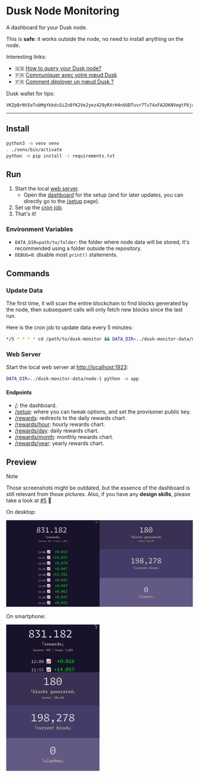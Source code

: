 # Dusk Node Monitoring

A dashboard for your Dusk node.

This is __safe__: it works outside the node, no need to install anything on the node.

Interesting links:

- 🇬🇧 [How to query your Dusk node?](https://www.tiger-222.fr/luma/en/blockchain/node-dusk-http-wss.html)
- 🇫🇷 [Communiquer avec votre nœud Dusk](https://www.tiger-222.fr/luma/blockchain/node-dusk-http-wss.html)
- 🇫🇷 [Comment déployer un nœud Dusk ?](https://www.tiger-222.fr/luma/blockchain/node-dusk.html)

Dusk wallet for tips:
```
VKZpBrNtEeTobMgYkkdcGiZn8fK2Ve2yez429yRXrH4nUUDTuvr7Tv74xFA2DKNVegtF6jaom2uacZMm8Z2Lg2J
```

---

## Install

```bash
python3 -m venv venv
. ./venv/bin/activate
python -m pip install -r requirements.txt
```

## Run

1. Start the local [web server](#web-server).
   - Open the [dashboard](http://localhost:1923) for the setup (and for later updates, you can directly go to the [/setup](http://localhost:1923/setup) page).
1. Set up the [cron job](#update-data).
1. That's it!

### Environment Variables

- `DATA_DIR=path/to/folder`: the folder where node data will be stored, it's recommended using a folder outside the repository.
- `DEBUG=0`: disable most `print()` statements.

## Commands

### Update Data

The first time, it will scan the entire blockchain to find blocks generated by the node, then subsequent calls will only fetch new blocks since the last run.

Here is the cron job to update data every 5 minutes:

```bash
*/5 * * * * cd /path/to/dusk-monitor && DATA_DIR=../dusk-monitor-data/node-1 ./venv/bin/python -m app --update
```

### Web Server

Start the local web server at [http://localhost:1923](http://localhost:1923):

```bash
DATA_DIR=../dusk-monitor-data/node-1 python -m app
```

#### Endpoints

- [/](http://localhost:1923/): the dashboard.
- [/setup](http://localhost:1923/setup): where you can tweak options, and set the provisoner public key.
- [/rewards](http://localhost:1923/rewards): redirects to the daily rewards chart.
- [/rewards/hour](http://localhost:1923/rewards/hour): hourly rewards chart.
- [/rewards/day](http://localhost:1923/rewards/day): daily rewards chart.
- [/rewards/month](http://localhost:1923/rewards/month): monthly rewards chart.
- [/rewards/year](http://localhost:1923/rewards/year): yearly rewards chart.

## Preview

> [!NOTE]
> Those screenshots might be outdated, but the essence of the dashboard is still relevant from those pictures.
> Also, if you have any **design skills**, please take a look at [#5](https://github.com/BoboTiG/dusk-monitor/issues/5) 🙏

On desktop:

![Preview on a large screen](./screenshots/dusk-monitoring-large-screen.png)

On smartphone:

<img src="./screenshots/dusk-monitoring-small-screen.png" width="50%"/>
